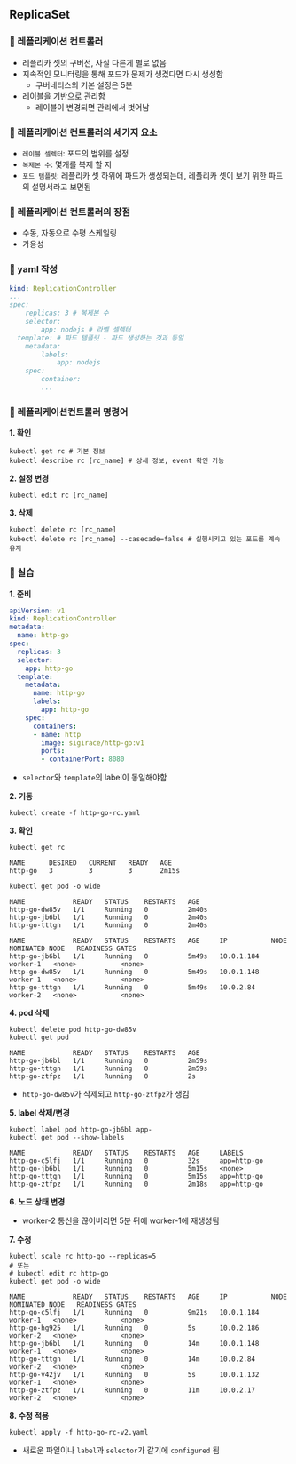 ## ReplicaSet

### 👀 레플리케이션 컨트롤러

- 레플리카 셋의 구버전, 사실 다른게 별로 없음
- 지속적인 모니터링을 통해 포드가 문제가 생겼다면 다시 생성함
  - 쿠버네티스의 기본 설정은 5분
- 레이블을 기반으로 관리함
  - 레이블이 변경되면 관리에서 벗어남
  

### 📌 레플리케이션 컨트롤러의 세가지 요소

- `레이블 셀렉터`: 포드의 범위를 설정
- `복제본 수`: 몇개를 복제 할 지
- `포드 템플릿`: 레플리카 셋 하위에 파드가 생성되는데, 레플리카 셋이 보기 위한 파드의 설명서라고 보면됨

### 📌 레플리케이션 컨트롤러의 장점

- 수동, 자동으로 수평 스케일링
- 가용성

### 📌 yaml 작성

```yaml
kind: ReplicationController
...
spec:
	replicas: 3 # 복제본 수
	selector: 
		app: nodejs # 라벨 셀렉터
  template: # 파드 템플릿 - 파드 생성하는 것과 동일
  	metadata:
  		labels:
  			app: nodejs
    spec:
    	container:
    	...
```

### 📌 레플리케이션컨트롤러 명령어

**1. 확인**

```
kubectl get rc # 기본 정보
kubectl describe rc [rc_name] # 상세 정보, event 확인 가능
```

**2. 설정 변경**

```
kubectl edit rc [rc_name]
```

**3. 삭제**

```
kubectl delete rc [rc_name]
kubectl delete rc [rc_name] --casecade=false # 실행시키고 있는 포드를 계속 유지
```

### 🌈 실습

**1. 준비**

```yaml
apiVersion: v1
kind: ReplicationController
metadata:
  name: http-go
spec:
  replicas: 3
  selector:
    app: http-go
  template:
    metadata:
      name: http-go
      labels:
        app: http-go
    spec:
      containers:
      - name: http
        image: sigirace/http-go:v1
        ports:
        - containerPort: 8080
```

- `selector`와 `template`의 label이 동일해야함

**2. 기동**

```
kubectl create -f http-go-rc.yaml
```

**3. 확인**

```
kubectl get rc
```

```
NAME      DESIRED   CURRENT   READY   AGE
http-go   3         3         3       2m15s
```

```
kubectl get pod -o wide
```

```
NAME            READY   STATUS    RESTARTS   AGE
http-go-dw85v   1/1     Running   0          2m40s
http-go-jb6bl   1/1     Running   0          2m40s
http-go-tttgn   1/1     Running   0          2m40s

NAME            READY   STATUS    RESTARTS   AGE     IP           NODE       NOMINATED NODE   READINESS GATES
http-go-jb6bl   1/1     Running   0          5m49s   10.0.1.184   worker-1   <none>           <none>
http-go-dw85v   1/1     Running   0          5m49s   10.0.1.148   worker-1   <none>           <none>
http-go-tttgn   1/1     Running   0          5m49s   10.0.2.84    worker-2   <none>           <none>
```

**4. pod 삭제**

```
kubectl delete pod http-go-dw85v
kubectl get pod
```

```
NAME            READY   STATUS    RESTARTS   AGE
http-go-jb6bl   1/1     Running   0          2m59s
http-go-tttgn   1/1     Running   0          2m59s
http-go-ztfpz   1/1     Running   0          2s
```

- `http-go-dw85v`가 삭제되고 `http-go-ztfpz`가 생김

**5. label 삭제/변경**

```
kubectl label pod http-go-jb6bl app-
kubectl get pod --show-labels
```

```
NAME            READY   STATUS    RESTARTS   AGE     LABELS
http-go-c5lfj   1/1     Running   0          32s     app=http-go
http-go-jb6bl   1/1     Running   0          5m15s   <none>
http-go-tttgn   1/1     Running   0          5m15s   app=http-go
http-go-ztfpz   1/1     Running   0          2m18s   app=http-go
```

**6. 노드 상태 변경**

- worker-2 통신을 끊어버리면 5분 뒤에 worker-1에 재생성됨

**7. 수정**

```
kubectl scale rc http-go --replicas=5
# 또는
# kubectl edit rc http-go
kubectl get pod -o wide
```

```
NAME            READY   STATUS    RESTARTS   AGE     IP           NODE       NOMINATED NODE   READINESS GATES
http-go-c5lfj   1/1     Running   0          9m21s   10.0.1.184   worker-1   <none>           <none>
http-go-hg925   1/1     Running   0          5s      10.0.2.186   worker-2   <none>           <none>
http-go-jb6bl   1/1     Running   0          14m     10.0.1.148   worker-1   <none>           <none>
http-go-tttgn   1/1     Running   0          14m     10.0.2.84    worker-2   <none>           <none>
http-go-v42jv   1/1     Running   0          5s      10.0.1.132   worker-1   <none>           <none>
http-go-ztfpz   1/1     Running   0          11m     10.0.2.17    worker-2   <none>           <none>
```

**8. 수정 적용**

```
kubectl apply -f http-go-rc-v2.yaml
```

- 새로운 파일이나 `label`과 `selector`가 같기에 `configured` 됨



